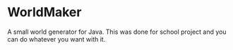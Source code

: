 # WorldMaker
A small world generator for Java. This was done for school project and you can do whatever you want with it.
